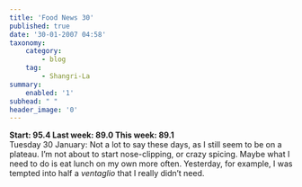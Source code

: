 ```yaml
---
title: 'Food News 30'
published: true
date: '30-01-2007 04:58'
taxonomy:
    category:
        - blog
    tag:
        - Shangri-La
summary:
    enabled: '1'
subhead: " "
header_image: '0'
---
```


**Start: 95.4 Last week: 89.0 This week: 89.1**  
Tuesday 30 January: Not a lot to say these days, as I still seem to be on a plateau. I’m not about to start nose-clipping, or crazy spicing. Maybe what I need to do is eat lunch on my own more often. Yesterday, for example, I was tempted into half a _ventaglio_ that I really didn’t need.
